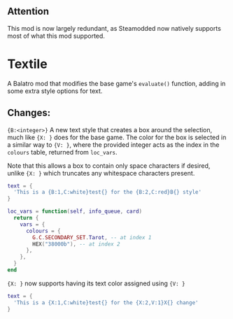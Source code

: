## Attention
This mod is now largely redundant, as Steamodded now natively supports most of what this mod supported.

# Textile
A Balatro mod that modifies the base game's `evaluate()` function, adding in some extra style options for text.

## Changes:
`{B:<integer>}` A new text style that creates a box around the selection, much like `{X: }` does for the base game. The color for the box is selected in a similar way to `{V: }`, where the provided integer acts as the index in the `colours` table, returned from `loc_vars`.

Note that this allows a box to contain only space characters if desired, unlike `{X: }` which truncates any whitespace characters present.
```lua
text = {
  'This is a {B:1,C:white}test{} for the {B:2,C:red}B{} style'
}
```
```lua
loc_vars = function(self, info_queue, card)
  return {
    vars = {
      colours = {
        G.C.SECONDARY_SET.Tarot, -- at index 1
        HEX("38000b"), -- at index 2
      },
    },
  }
end
```

`{X: }` now supports having its text color assigned using `{V: }`
```lua
text = {
  'This is a {X:1,C:white}test{} for the {X:2,V:1}X{} change'
}
```

